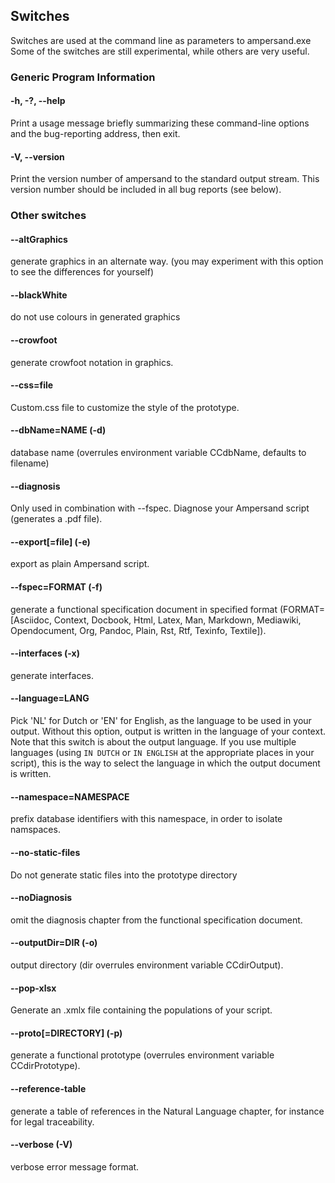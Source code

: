 ## Switches

Switches are used at the command line as parameters to ampersand.exe Some of the switches are still experimental, while others are very useful. 

### Generic Program Information

#### -h, -?, --help
Print a usage message briefly summarizing these command-line options and the bug-reporting address, then exit.

#### -V, --version
Print the version number of ampersand to the standard output stream. This version number should be included in all bug reports (see below).

### Other switches


####  --altGraphics
generate graphics in an alternate way. (you may experiment with
this option to see the differences for yourself)
####  --blackWhite
do not use colours in generated graphics
####  --crowfoot
generate crowfoot notation in graphics.
####  --css=file
Custom.css file to customize the style of the prototype.
####  --dbName=NAME (-d)
database name (overrules environment variable CCdbName, defaults
to filename)
####  --diagnosis
Only used in combination with --fspec. Diagnose your Ampersand script (generates a .pdf file).
####  --export[=file] (-e)
export as plain Ampersand script.
####  --fspec=FORMAT (-f)
generate a functional specification document in specified format
(FORMAT=[Asciidoc, Context, Docbook, Html, Latex, Man, Markdown,
Mediawiki, Opendocument, Org, Pandoc, Plain, Rst, Rtf, Texinfo,
Textile]).
####  --interfaces (-x)
generate interfaces.
####  --language=LANG
Pick 'NL' for Dutch or 'EN' for English, as the language to be
used in your output. Without this option, output is written in
the language of your context. Note that this switch is about the output language. If you use multiple languages (using `IN DUTCH` or `IN ENGLISH` at the appropriate places in your script), this is the way to select the language in which the output document is written.
####  --namespace=NAMESPACE
prefix database identifiers with this namespace, in order to
isolate namspaces.
####  --no-static-files
Do not generate static files into the prototype directory
####  --noDiagnosis
omit the diagnosis chapter from the functional specification
document.
####  --outputDir=DIR (-o)
output directory (dir overrules environment variable
CCdirOutput).
####  --pop-xlsx
Generate an .xmlx file containing the populations of your script.
####  --proto[=DIRECTORY] (-p)
generate a functional prototype (overrules environment variable
CCdirPrototype).
####  --reference-table
generate a table of references in the Natural Language chapter,
for instance for legal traceability.
####  --verbose (-V)
verbose error message format.
